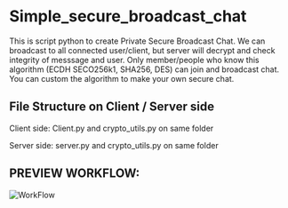 # Simple_secure_broadcast_chat
This is script python to create Private Secure Broadcast Chat. We can broadcast to all connected user/client, but server will decrypt and check integrity of messsage and user. 
Only member/people who know this algorithm (ECDH SECO256k1, SHA256, DES) can join and broadcast chat. You can custom the algorithm to make your own secure chat.

## File Structure on Client / Server side

Client side:
Client.py and crypto_utils.py on same folder

Server side:
server.py and crypto_utils.py on same folder

## PREVIEW WORKFLOW:
![WorkFlow](https://github.com/user-attachments/assets/05b828e9-fdb6-4a28-9e6c-070e2e182b82)
